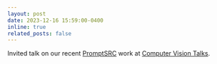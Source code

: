 ```yaml
---
layout: post
date: 2023-12-16 15:59:00-0400
inline: true
related_posts: false
---
```


Invited talk on our recent [PromptSRC](https://muzairkhattak.github.io/PromptSRC/) work at [Computer Vision Talks](https://www.youtube.com/channel/UCseJlTlqQ2jfW66r-fOYaNg).